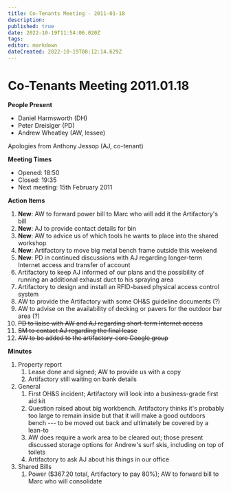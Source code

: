 ```yaml
---
title: Co-Tenants Meeting - 2011-01-18
description: 
published: true
date: 2022-10-19T11:54:06.020Z
tags: 
editor: markdown
dateCreated: 2022-10-19T08:12:14.629Z
---
```


# Co-Tenants Meeting 2011.01.18

**People Present**

-   Daniel Harmsworth (DH)
-   Peter Dreisiger (PD)
-   Andrew Wheatley (AW, lessee)

Apologies from Anthony Jessop (AJ, co-tenant)

**Meeting Times**

-   Opened: 18:50
-   Closed: 19:35
-   Next meeting: 15th February 2011

**Action Items**

1.  **New**: AW to forward power bill to Marc who will add it the Artifactory's bill
2.  **New**: AJ to provide contact details for bin
3.  **New**: AW to advice us of which tools he wants to place into the shared workshop
4.  **New**: Artifactory to move big metal bench frame outside this weekend
5.  **New**: PD in continued discussions with AJ regarding longer-term Internet access and transfer of account
6.  Artifactory to keep AJ informed of our plans and the possibility of running an additional exhaust duct to his spraying area
7.  Artifactory to design and install an RFID-based physical access control system
8.  AW to provide the Artifactory with some OH&S guideline documents (?)
9.  AW to advise on the availability of decking or pavers for the outdoor bar area (?)
10. <s>PD to liaise with AW and AJ regarding short-term Internet access</s>
11. <s>SM to contact AJ regarding the final lease</s>
12. <s>AW to be added to the artifactory-core Google group</s>

**Minutes**

1.  Property report
    1.  Lease done and signed; AW to provide us with a copy
    2.  Artifactory still waiting on bank details
2.  General
    1.  First OH&S incident; Artifactory will look into a business-grade first aid kit
    2.  Question raised about big workbench. Artifactory thinks it's probably too large to remain inside but that it will make a good outdoors bench --- to be moved out back and ultimately be covered by a lean-to
    3.  AW does require a work area to be cleared out; those present discussed storage options for Andrew's surf skis, including on top of toilets
    4.  Artifactory to ask AJ about his things in our office
3.  Shared Bills
    1.  Power (\$367.20 total, Artifactory to pay 80%); AW to forward bill to Marc who will consolidate
